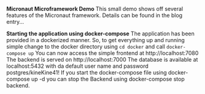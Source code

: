 **Micronaut Microframework Demo**
This small demo shows off several features of the Micronaut framework. 
Details can be found in the blog entry...

**Starting the application using docker-compose**
The application has been provided in a dockerized manner. 
So, to get everything up and running simple change to the docker directory using `cd docker`
and call `docker-compose up`
You can now access the simple frontend at http://localhost:7080
The backend is served on http://localhost:7000 The database is available at 
localhost:5432 with da default user name and password postgres/kineKine41!
If you start the docker-compose file using docker-compose up -d you can stop the Backend 
using docker-compose stop backend.
